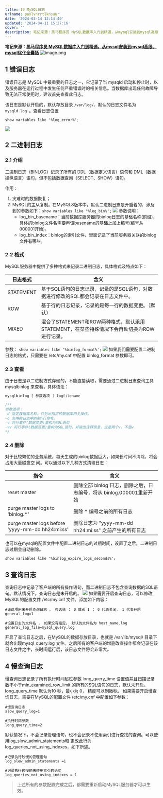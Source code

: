 ```yaml
---
title: 19 MySQL日志
urlname: paxlvnrrtlknouur
date: '2024-03-14 12:14:40'
updated: '2024-04-11 15:27:16'
cover: ''
description: 笔记来源：黑马程序员 MySQL数据库入门到精通，从mysql安装到mysql高级、mysql优化全囊括1 错误日志错误日志是 MySQL 中最重要的日志之一，它记录了当 mysqld 启动和停止时，以及服务器在运行过程中发生任何严重错误时的相关信息。当数据库出现任何故障导致无法正常使用时，建...
---
```

**笔记来源：**[**黑马程序员 MySQL数据库入门到精通，从mysql安装到mysql高级、mysql优化全囊括**](https://www.bilibili.com/video/BV1Kr4y1i7ru/?spm_id_from=333.337.search-card.all.click&vd_source=e8046ccbdc793e09a75eb61fe8e84a30)
![image.png](https://cdn.nlark.com/yuque/0/2024/png/29688613/1712820433279-6aeeccc9-fd89-4adb-8701-beb664a51fba.png#averageHue=%23f6f1d0&clientId=u091f7977-7d1d-4&from=paste&height=334&id=u20c48982&originHeight=414&originWidth=1098&originalType=binary&ratio=1.2395833730697632&rotation=0&showTitle=false&size=187392&status=done&style=none&taskId=u0846af7c-8d02-44a5-a451-595c45ce9ca&title=&width=885.7814842101832)

## 1 错误日志
错误日志是 MySQL 中最重要的日志之一，它记录了当 mysqld 启动和停止时，以及服务器在运行过程中发生任何严重错误时的相关信息。当数据库出现任何故障导致无法正常使用时，建议首先查看此日志。

该日志是默认开启的，默认存放目录 `/var/log/`，默认的日志文件名为 `mysqld.log `。查看日志位置
```plsql
show variables like '%log_error%';
```

![](https://cdn.nlark.com/yuque/0/2024/png/29688613/1710389771147-d2aed234-884b-4a41-a3e5-75299d64881a.png#averageHue=%232366a2&clientId=u67d4ece0-f235-4&id=p4drz&originHeight=207&originWidth=1181&originalType=binary&ratio=1&rotation=0&showTitle=false&status=done&style=none&taskId=u1d198c86-ad43-4094-b7a8-cd837c55819&title=)
## 2 二进制日志
### 2.1 介绍
二进制日志（BINLOG）记录了所有的 DDL（数据定义语言）语句和 DML（数据操纵语言）语句，但不包括数据查询（SELECT、SHOW）语句。

作用：

1. 灾难时的数据恢复；
2. MySQL的主从复制。在MySQL8版本中，默认二进制日志是开启着的，涉及到的参数如下：`show variables like '%log_bin%';`
![](https://cdn.nlark.com/yuque/0/2024/png/29688613/1710389771038-78f36dae-1c15-44b7-9876-4893544bbb39.png#averageHue=%232365a0&clientId=u67d4ece0-f235-4&id=E1mpP&originHeight=417&originWidth=1231&originalType=binary&ratio=1&rotation=0&showTitle=false&status=done&style=none&taskId=uce2eb48e-e778-42ef-b497-8e85b4d3758&title=)
参数说明：
   - log_bin_basename：当前数据库服务器的binlog日志的基础名称(前缀)，具体的binlog文件名需要再该basename的基础上加上编号(编号从000001开始)。
   - log_bin_index：binlog的索引文件，里面记录了当前服务器关联的binlog文件有哪些。
### 2.2 格式
MySQL服务器中提供了多种格式来记录二进制日志，具体格式及特点如下：

| 日志格式 | 含义 |
| --- | --- |
| STATEMENT | 基于SQL语句的日志记录，记录的是SQL语句，对数据进行修改的SQL都会记录在日志文件中。 |
| ROW | 基于行的日志记录，记录的是每一行的数据变更。（默认） |
| MIXED | 混合了STATEMENT和ROW两种格式，默认采用STATEMENT，在某些特殊情况下会自动切换为ROW进行记录。 |

参数：
`show variables like '%binlog_format%';`
![](https://cdn.nlark.com/yuque/0/2024/png/29688613/1710389771151-5ee5bb4f-feab-42fb-93fe-e268cecbb9ed.png#averageHue=%232167a4&clientId=u67d4ece0-f235-4&id=JNe6S&originHeight=169&originWidth=1233&originalType=binary&ratio=1&rotation=0&showTitle=false&status=done&style=none&taskId=u3c522181-9912-451b-bd56-10d30079bbd&title=)
如果我们需要配置二进制日志的格式，只需要在 /etc/my.cnf 中配置 binlog_format 参数即可。
### 2.3 查看
由于日志是以二进制方式存储的，不能直接读取，需要通过二进制日志查询工具 mysqlbinlog 来查看，具体语法：
```sql
mysqlbinlog [ 参数选项 ] logfilename 

/**
参数选项： 
-d 指定数据库名称，只列出指定的数据库相关操作。 
-o 忽略掉日志中的前n行命令。 
-v 将行事件(数据变更)重构为SQL语句 
-vv 将行事件(数据变更)重构为SQL语句，并输出注释信息，这是两个v，不是w
*/
```
### 2.4 删除
对于比较繁忙的业务系统，每天生成的binlog数据巨大，如果长时间不清除，将会占用大量磁盘空
间。可以通过以下几种方式清理日志：

| 指令 | 含义 |
| --- | --- |
| reset master | 删除全部 binlog 日志，删除之后，日志编号，将从 binlog.000001重新开始 |
| purge master logs to 'binlog.*' | 删除 * 编号之前的所有日志 |
| purge master logs before 'yyyy-mm-dd hh24:mi:ss' | 删除日志为 "yyyy-mm-dd hh24:mi:ss" 之前产生的所有日志 |

也可以在mysql的配置文件中配置二进制日志的过期时间，设置了之后，二进制日志过期会自动删除。
```plsql
show variables like '%binlog_expire_logs_seconds%';
```
## 3 查询日志
查询日志中记录了客户端的所有操作语句，而二进制日志不包含查询数据的SQL语句。默认情况下，查询日志是未开启的。
![](https://cdn.nlark.com/yuque/0/2024/png/29688613/1710389771013-ae21b0d7-a0cc-4f6d-8a38-daedce5350df.png#averageHue=%23237db9&clientId=u67d4ece0-f235-4&id=ExbHg&originHeight=194&originWidth=1223&originalType=binary&ratio=1&rotation=0&showTitle=false&status=done&style=none&taskId=ua42b70e6-d9a3-4cd6-b1f0-7ebdfa2f77a&title=)
如果需要开启查询日志，可以修改MySQL的配置文件 /etc/my.cnf 文件，添加如下内容：
```properties
#该选项用来开启查询日志 ， 可选值 ： 0 或者 1 ； 0 代表关闭， 1 代表开启 
general_log=1 

#设置日志的文件名 ， 如果没有指定， 默认的文件名为 host_name.log 
general_log_file=mysql_query.log
```
开启了查询日志之后，在MySQL的数据存放目录，也就是 /var/lib/mysql/ 目录下就会出现mysql_query.log 文件。之后所有的客户端的增删改查操作都会记录在该日志文件之中，长时间运行后，该日志文件将会非常大。
## 4 慢查询日志
慢查询日志记录了所有执行时间超过参数 long_query_time 设置值并且扫描记录数不小于min_examined_row_limit 的所有的SQL语句的日志，默认未开启。long_query_time 默认为10 秒，最小为 0， 精度可以到微秒。
如果需要开启慢查询日志，需要在MySQL的配置文件 /etc/my.cnf 中配置如下参数：
```properties
#慢查询日志 
slow_query_log=1 

#执行时间参数 
long_query_time=2
```
默认情况下，不会记录管理语句，也不会记录不使用索引进行查找的查询。可以使用log_slow_admin_statements和 更改此行为 log_queries_not_using_indexes，如下所述。
```properties
#记录执行较慢的管理语句 
log_slow_admin_statements =1 

#记录执行较慢的未使用索引的语句 
log_queries_not_using_indexes = 1
```
> 上述所有的参数配置完成之后，都需要重新启动MySQL服务器才可以生效。

